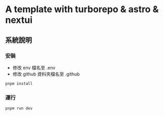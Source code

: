 # A template with turborepo & astro & nextui

## 系統說明

### 安裝

- 修改 env 檔名至 .env
- 修改 github 資料夾檔名至 .github

```sh
pnpm install
```

### 運行

```sh
pnpm run dev
```
